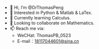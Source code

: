 - 👋 Hi, I’m @DrThomasPeng
- 👀 Interested in Python & Matlab & LaTex.
- 🌱 Currently learning Calculus.
- 💞️ Looking to collaborate on Mathematics.
- 📫 Reach me via:
  * WeCHat: ThomasPB_0523
  * E-mail：18117044601@sina.cn

<!---
DrThomasPeng/DrThomasPeng is a ✨ special ✨ repository because its `README.md` (this file) appears on your GitHub profile.
You can click the Preview link to take a look at your changes.
--->
